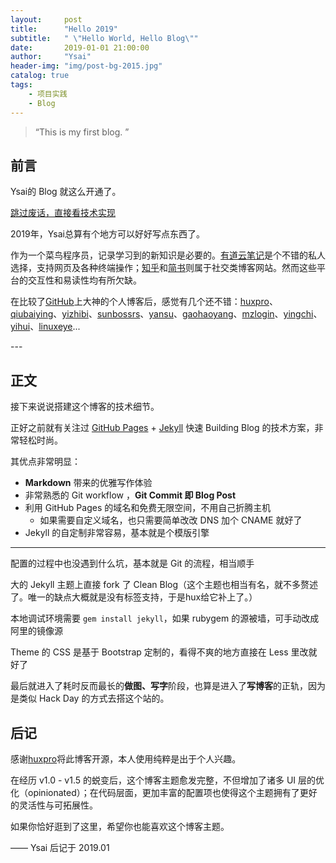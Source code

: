 ```yaml
---
layout:     post
title:      "Hello 2019"
subtitle:   " \"Hello World, Hello Blog\""
date:       2019-01-01 21:00:00
author:     "Ysai"
header-img: "img/post-bg-2015.jpg"
catalog: true
tags:
    - 项目实践
    - Blog
---
```


> “This is my first blog. ”

## 前言

Ysai的 Blog 就这么开通了。

[跳过废话，直接看技术实现 ](#build) 

2019年，Ysai总算有个地方可以好好写点东西了。


作为一个菜鸟程序员，记录学习到的新知识是必要的。[有道云笔记](https://note.youdao.com/web)是个不错的私人选择，支持网页及各种终端操作；[知乎](https://www.zhihu.com/)和[简书](https://www.jianshu.com/)则属于社交类博客网站。然而这些平台的交互性和易读性均有所欠缺。

在比较了[GitHub](https://github.com/)上大神的个人博客后，感觉有几个还不错：[huxpro](https://huxpro.github.io)、[qiubaiying](https://qiubaiying.github.io)、[yizhibi](https://yizibi.github.io)、[sunbossrs](https://sunbossrs.github.io)、[yansu](https://suyan.github.io)、[gaohaoyang](https://gaohaoyang.github.io)、[mzlogin](https://mzlogin.github.io)、[yingchi](http://yingchi.io/)、[yihui](https://yihui.name/)、[linuxeye](https://blog.linuxeye.cn/)...


<p id = "build"></p>
---

## 正文

接下来说说搭建这个博客的技术细节。  

正好之前就有关注过 [GitHub Pages](https://pages.github.com/) + [Jekyll](http://jekyllrb.com/) 快速 Building Blog 的技术方案，非常轻松时尚。

其优点非常明显：

* **Markdown** 带来的优雅写作体验
* 非常熟悉的 Git workflow ，**Git Commit 即 Blog Post**
* 利用 GitHub Pages 的域名和免费无限空间，不用自己折腾主机
	* 如果需要自定义域名，也只需要简单改改 DNS 加个 CNAME 就好了 
* Jekyll 的自定制非常容易，基本就是个模版引擎

---

配置的过程中也没遇到什么坑，基本就是 Git 的流程，相当顺手

大的 Jekyll 主题上直接 fork 了 Clean Blog（这个主题也相当有名，就不多赘述了。唯一的缺点大概就是没有标签支持，于是hux给它补上了。）

本地调试环境需要 `gem install jekyll`，如果 rubygem 的源被墙，可手动改成阿里的镜像源

Theme 的 CSS 是基于 Bootstrap 定制的，看得不爽的地方直接在 Less 里改就好了

最后就进入了耗时反而最长的**做图、写字**阶段，也算是进入了**写博客**的正轨，因为是类似 Hack Day 的方式去搭这个站的。



## 后记

感谢[huxpro](huxpro.github.io)将此博客开源，本人使用纯粹是出于个人兴趣。

在经历 v1.0 - v1.5 的蜕变后，这个博客主题愈发完整，不但增加了诸多 UI 层的优化（opinionated）；在代码层面，更加丰富的配置项也使得这个主题拥有了更好的灵活性与可拓展性。

如果你恰好逛到了这里，希望你也能喜欢这个博客主题。

—— Ysai 后记于 2019.01


